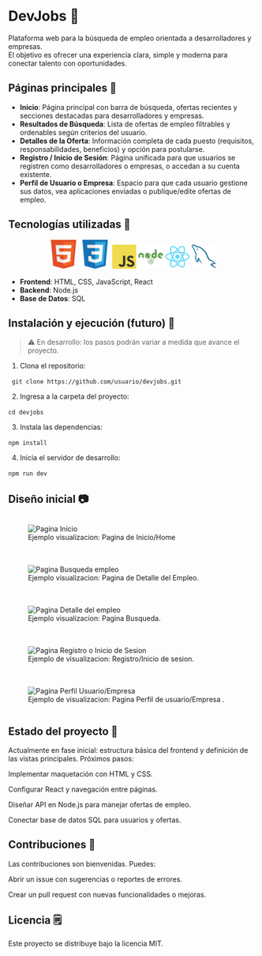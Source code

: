 #  DevJobs :briefcase:

Plataforma web para la búsqueda de empleo orientada a desarrolladores y empresas.  
El objetivo es ofrecer una experiencia clara, simple y moderna para conectar talento con oportunidades.

##  Páginas principales :notebook_with_decorative_cover:

- **Inicio**: Página principal con barra de búsqueda, ofertas recientes y secciones destacadas para desarrolladores y empresas.  
- **Resultados de Búsqueda**: Lista de ofertas de empleo filtrables y ordenables según criterios del usuario.  
- **Detalles de la Oferta**: Información completa de cada puesto (requisitos, responsabilidades, beneficios) y opción para postularse.  
- **Registro / Inicio de Sesión**: Página unificada para que usuarios se registren como desarrolladores o empresas, o accedan a su cuenta existente.  
- **Perfil de Usuario o Empresa**: Espacio para que cada usuario gestione sus datos, vea aplicaciones enviadas o publique/edite ofertas de empleo.  

##  Tecnologías utilizadas :wrench:

<div align="center" background-color="white">
  <img src="https://raw.githubusercontent.com/devicons/devicon/54cfe13ac10eaa1ef817a343ab0a9437eb3c2e08/icons/html5/html5-original.svg" width="60">
  <img src="https://raw.githubusercontent.com/devicons/devicon/54cfe13ac10eaa1ef817a343ab0a9437eb3c2e08/icons/css3/css3-original.svg" width="60">
  <img src="https://raw.githubusercontent.com/devicons/devicon/54cfe13ac10eaa1ef817a343ab0a9437eb3c2e08/icons/javascript/javascript-original.svg" width="50">
  <img src="https://raw.githubusercontent.com/devicons/devicon/54cfe13ac10eaa1ef817a343ab0a9437eb3c2e08/icons/nodejs/nodejs-plain-wordmark.svg" width="50">
  <img src="https://raw.githubusercontent.com/devicons/devicon/54cfe13ac10eaa1ef817a343ab0a9437eb3c2e08/icons/react/react-original.svg" width="50">
  <img src="https://raw.githubusercontent.com/devicons/devicon/54cfe13ac10eaa1ef817a343ab0a9437eb3c2e08/icons/mysql/mysql-original.svg" width="50">

</div>

- **Frontend**: HTML, CSS, JavaScript, React  
- **Backend**: Node.js  
- **Base de Datos**: SQL
##  Instalación y ejecución (futuro) :rocket:

> :warning: En desarrollo: los pasos podrán variar a medida que avance el proyecto.

1. Clona el repositorio:

``` git clone https://github.com/usuario/devjobs.git```

2. Ingresa a la carpeta del proyecto: 

```cd devjobs```

3. Instala las dependencias:

```npm install```

4. Inicia el servidor de desarrollo:

```npm run dev```

##  Diseño inicial :camera:

<section style="display: flex; flex-direction: column; gap: 20px;">
    <figure>
      <img src="./assets/img/screen_inicio.png" alt="Pagina Inicio">
      <figcaption>Ejemplo visualizacion: Pagina de Inicio/Home</figcaption>
    </figure>
    <figure>
      <img src="./assets/img/screen_busqueda.png" alt="Pagina Busqueda empleo">
      <figcaption>Ejemplo visualizacion: Pagina de Detalle del Empleo.</figcaption>
    </figure>
    <figure>
      <img src="./assets/img/screen_detalles.png" alt="Pagina Detalle del empleo">
      <figcaption>Ejemplo visualizacion: Pagina Busqueda.</figcaption>
    </figure>
    <figure>
      <img src="./assets/img/screen_iniciosesionyregistro.png" alt="Pagina Registro o Inicio de Sesion">
      <figcaption>Ejemplo de visualizacion: Registro/Inicio de sesion.</figcaption>
    </figure>
    <figure>
      <img src="./assets/img/screen_perfil.png" alt="Pagina Perfil Usuario/Empresa">
      <figcaption>Ejemplo de visualizacion: Pagina Perfil de usuario/Empresa .</figcaption>
    </figure>
</section>


##  Estado del proyecto :pushpin:

Actualmente en fase inicial: estructura básica del frontend y definición de las vistas principales.
Próximos pasos:

Implementar maquetación con HTML y CSS.

Configurar React y navegación entre páginas.

Diseñar API en Node.js para manejar ofertas de empleo.

Conectar base de datos SQL para usuarios y ofertas.

##  Contribuciones :handshake:

Las contribuciones son bienvenidas. Puedes:

Abrir un issue con sugerencias o reportes de errores.

Crear un pull request con nuevas funcionalidades o mejoras.

##  Licencia :spiral_notepad:

Este proyecto se distribuye bajo la licencia MIT.

